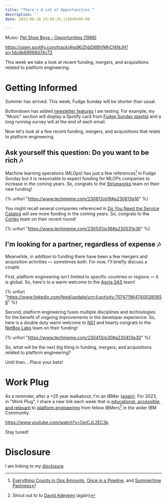 ```yaml
---
title: "There's A Lot of Opportunities "
description: ''
date: 2023-06-18 23:50:29.115649+00:00

---
```


 

Music: [Pet Shop Boys - Opportunities (1986)](https://www.youtube.com/watch?v=di60NYGu03Y)

https://open.spotify.com/track/4jgdKiZhbD6BlVMhCf4NJH?si=1dcdb69998d74c72

This week we take a look at recent funding, mergers, and acquisitions related to platform engineering.

# Getting Informed

Summer has arrived. This week, Fudge Sunday will be shorter than usual.

Buttondown has added [newsletter features](https://buttondown.email/changelog) I am testing. For example, my "Music" section will display a Spotify card from [Fudge Sunday playlist](https://open.spotify.com/playlist/2ZALK6TiXvBVztITrrybkN?si=bfaea100e0374037) and a long running survey will at the end of each email.

Now let's look at a few recent funding, mergers, and acquisitions that relate to platform engineering.

## Ask yourself this question: Do you want to be rich 🎶

Machine learning operations (MLOps) has just a few references[^MLOPs] in Fudge Sunday but it is reasonable to expect funding for MLOPs companies to increase in the coming years. So, congrats to the [Striveworks](https://www.techmeme.com/230613/p16#a230613p16) team on their new funding!

{% unfurl "https://www.techmeme.com/230613/p16#a230613p16" %}

You might recall several companies referenced in [Do You Need the Service Catalog](https://fudge.org/archive/do-you-need-the-service-catalog/) will see more funding in the coming years. So, congrats to the [Cortex](https://www.techmeme.com/230531/p36#a230531p36) team on their recent round!

{% unfurl "https://www.techmeme.com/230531/p36#a230531p36" %}

## I'm looking for a partner, regardless of expense 🎶

Meanwhile, in addition to funding there have been a few mergers and acquisition activities — sometimes both. For now, I'll briefly discuss a couple.

First, platform engineering isn't limited to specific countries or regions — it is global. So, here's to a warm welcome to the [Agyla SAS](https://www.linkedin.com/feed/update/urn:li:activity:7074719647400390656) team!

{% unfurl "https://www.linkedin.com/feed/update/urn:li:activity:7074719647400390656" %}

Second, platform engineering fuses multiple disciplines and technologies for the benefit of ongoing improvements in the developer experience. So, here is a double duty warm welcome to [NS1](https://www.techmeme.com/230413/p30#a230413p30) and hearty congrats to the [NetBox Labs](https://www.techmeme.com/230413/p30#a230413p30) team on their funding!

{% unfurl "https://www.techmeme.com/230413/p30#a230413p30" %}

So, what will be the next big thing in funding, mergers, and acquisitions related to platform engineering?

Until then… Place your bets!

# Work Plug

As a reminder, after a +25 year walkabout, I'm an IBMer [(again)](https://jaycuthrell.com/about/). For 2023, in "Work Plug", I share a new link each week that is [educational, accessible, and relevant](https://www.youtube.com/watch?v=OejCJL2EC3k) to [platform engineering](https://www.ibm.com/consulting/platform-engineering-services) from fellow IBMers[^IBMer] in the wider IBM Community.

https://www.youtube.com/watch?v=OejCJL2EC3k

Stay tuned! 

# Disclosure

I am linking to my [disclosure](https://jaycuthrell.com/disclosure/).

[^MLOPs]: [Everything Counts in Ops Amounts](https://fudge.org/archive/fudge-sunday-everything-counts-in-ops-amounts/), [Once in a Pipeline](https://fudge.org/archive/fudge-sunday-once-in-a-pipeline/), and [Summertime Pastness](https://fudge.org/archive/fudge-sunday-summertime-pastness/)
[^IBMer]: Shout out to to [David Adeyemi](https://www.linkedin.com/in/davidfadeyemi/) (again)
